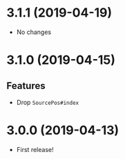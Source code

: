 # 3.1.1 (2019-04-19)
- No changes

# 3.1.0 (2019-04-15)
## Features
- Drop `SourcePos#index`

# 3.0.0 (2019-04-13)
- First release!
